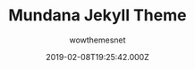 ---
title: Mundana Jekyll Theme
github: 'https://github.com/wowthemesnet/mundana-theme-jekyll'
demo: 'https://wowthemesnet.github.io/mundana-theme-jekyll/'
author: wowthemesnet
ssg:
  - Jekyll
cms:
  - No Cms
date: 2019-02-08T19:25:42.000Z
github_branch: master
description: 'Mundana is a free Jekyll theme, Medium styled.'
stale: false
---